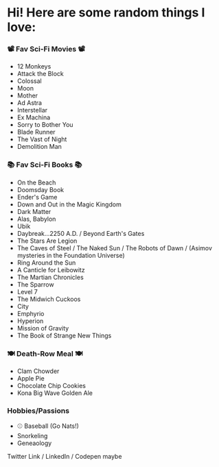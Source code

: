 # Hi! Here are some random things I love:

### 📽️ Fav Sci-Fi Movies 📽️
- 12 Monkeys
- Attack the Block
- Colossal
- Moon
- Mother
- Ad Astra
- Interstellar
- Ex Machina
- Sorry to Bother You
- Blade Runner
- The Vast of Night
- Demolition Man 


### 📚 Fav Sci-Fi Books 📚
- On the Beach
- Doomsday Book
- Ender's Game
- Down and Out in the Magic Kingdom
- Dark Matter
- Alas, Babylon
- Ubik
- Daybreak...2250 A.D. / Beyond Earth's Gates
- The Stars Are Legion
- The Caves of Steel / The Naked Sun / The Robots of Dawn / (Asimov mysteries in the Foundation Universe)
- Ring Around the Sun
- A Canticle for Leibowitz 
- The Martian Chronicles
- The Sparrow 
- Level 7
- The Midwich Cuckoos
- City
- Emphyrio
- Hyperion 
- Mission of Gravity
- The Book of Strange New Things

### 🍽️ Death-Row Meal 🍽️
- Clam Chowder
- Apple Pie
- Chocolate Chip Cookies
- Kona Big Wave Golden Ale


### Hobbies/Passions 
- ⚾️ Baseball (Go Nats!)
- Snorkeling
- Geneaology 



Twitter Link / LinkedIn / Codepen maybe
